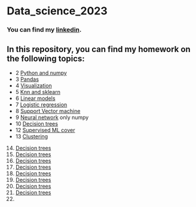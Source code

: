 # Data_science_2023
### You can find my [linkedin](https://www.linkedin.com/in/sviatoslav-krushelnytskyi-18067124b/).

## In this repository, you can find my homework on the following topics:
* 2 [Python and numpy](https://github.com/Sviatoslav1886/Data_science_2023/blob/main/homework_lesson_2.ipynb)
* 3 [Pandas](https://github.com/Sviatoslav1886/Data_science_2023/blob/main/homework_lesson_3.ipynb)
* 4 [Visualization](https://github.com/Sviatoslav1886/Data_science_2023/blob/main/homework_lesson_4.ipynb)
* 5 [Knn and sklearn](https://github.com/Sviatoslav1886/Data_science_2023/blob/main/homework_lesson_5.ipynb)
* 6 [Linear models](https://github.com/Sviatoslav1886/Data_science_2023/blob/main/homework_lesson_6.ipynb)
* 7 [Logistic regression](https://github.com/Sviatoslav1886/Data_science_2023/blob/main/homework_lesson_7.ipynb)
* 8 [Support Vector machine](https://github.com/Sviatoslav1886/Data_science_2023/blob/main/homework_lesson_8.ipynb)
* 9 [Neural network](https://github.com/Sviatoslav1886/Data_science_2023/blob/main/homework_lesson_9.ipynb) only numpy
* 10 [Decision trees](https://github.com/Sviatoslav1886/Data_science_2023/blob/main/homework_lesson_10.ipynb)
* 12 [Supervised ML cover](https://github.com/Sviatoslav1886/Data_science_2023/blob/main/homework_lesson_12.ipynb)
* 13 [Clustering](https://github.com/Sviatoslav1886/Data_science_2023/blob/main/homework_lesson_13.ipynb)
14. [Decision trees](https://github.com/Sviatoslav1886/Data_science_2023/blob/main/homework_lesson_10.ipynb)
15. [Decision trees](https://github.com/Sviatoslav1886/Data_science_2023/blob/main/homework_lesson_10.ipynb)
16. [Decision trees](https://github.com/Sviatoslav1886/Data_science_2023/blob/main/homework_lesson_10.ipynb)
17. [Decision trees](https://github.com/Sviatoslav1886/Data_science_2023/blob/main/homework_lesson_10.ipynb)
18. [Decision trees](https://github.com/Sviatoslav1886/Data_science_2023/blob/main/homework_lesson_10.ipynb)
19. [Decision trees](https://github.com/Sviatoslav1886/Data_science_2023/blob/main/homework_lesson_10.ipynb)
20. [Decision trees](https://github.com/Sviatoslav1886/Data_science_2023/blob/main/homework_lesson_10.ipynb)
21. [Decision trees](https://github.com/Sviatoslav1886/Data_science_2023/blob/main/homework_lesson_10.ipynb)
22. 

